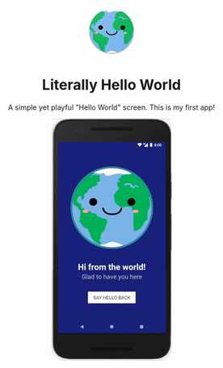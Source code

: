 <div align="center"><img src="app/src/main/res/mipmap-xhdpi/ic_launcher.png"></div>

<h1 align="center">Literally Hello World</h1>
<p align="center">A simple yet playful "Hello World" screen. This is my first app!</p>
<div align="center"><img src="Screenshots/ezgif-5-51a1b7ecda.gif"></img><br/><br/></div>
